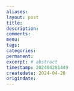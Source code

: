 ```yaml
---
aliases:
layout: post
title:
description:
comments:
menu:
tags: 
categories:
permanent: 
excerpt: # abstract
timestamp: 202404281449
createdate: 2024-04-28
origindate: 
---
```


